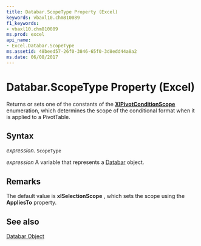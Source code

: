 ```yaml
---
title: Databar.ScopeType Property (Excel)
keywords: vbaxl10.chm810089
f1_keywords:
- vbaxl10.chm810089
ms.prod: excel
api_name:
- Excel.Databar.ScopeType
ms.assetid: 48beed57-26f0-3846-65f0-3d8edd44a8a2
ms.date: 06/08/2017
---
```



# Databar.ScopeType Property (Excel)

Returns or sets one of the constants of the  **[XlPivotConditionScope](Excel.XlPivotConditionScope.md)** enumeration, which determines the scope of the conditional format when it is applied to a PivotTable.


## Syntax

 _expression_. `ScopeType`

 _expression_ A variable that represents a [Databar](Excel.Databar.md) object.


## Remarks

The default value is  **xlSelectionScope** , which sets the scope using the **AppliesTo** property.


## See also


[Databar Object](Excel.Databar.md)

